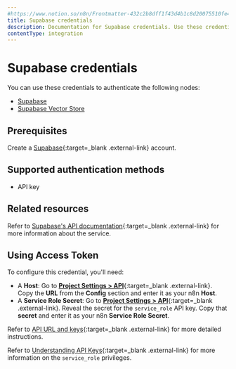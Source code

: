 ```yaml
---
#https://www.notion.so/n8n/Frontmatter-432c2b8dff1f43d4b1c8d20075510fe4
title: Supabase credentials
description: Documentation for Supabase credentials. Use these credentials to authenticate Supabase in n8n, a workflow automation platform.
contentType: integration
---
```


# Supabase credentials

You can use these credentials to authenticate the following nodes:

- [Supabase](/integrations/builtin/app-nodes/n8n-nodes-base.supabase/)
- [Supabase Vector Store](/integrations/builtin/cluster-nodes/root-nodes/n8n-nodes-langchain.vectorstoresupabase/)

## Prerequisites

Create a [Supabase](https://supabase.com/){:target=_blank .external-link} account.

## Supported authentication methods

- API key

## Related resources

Refer to [Supabase's API documentation](https://supabase.com/docs/guides/api){:target=_blank .external-link} for more information about the service.

## Using Access Token

To configure this credential, you'll need:

- A **Host**: Go to [**Project Settings > API**](https://supabase.com/dashboard/project/_/settings/api){:target=_blank .external-link}. Copy the **URL** from the **Config** section and enter it as your n8n **Host**.
- A **Service Role Secret**: Go to [**Project Settings > API**](https://supabase.com/dashboard/project/_/settings/api){:target=_blank .external-link}. Reveal the secret for the `service_role` API key. Copy that **secret** and enter it as your n8n **Service Role Secret**.

Refer to [API URL and keys](https://supabase.com/docs/guides/api#api-url-and-keys){:target=_blank .external-link} for more detailed instructions.

Refer to [Understanding API Keys](https://supabase.com/docs/guides/api/api-keys){:target=_blank .external-link} for more information on the `service_role` privileges.
